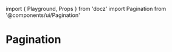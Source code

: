 
import { Playground, Props } from 'docz'
import Pagination from '@components/ui/Pagination'

# Pagination

<Props of={Pagination} />
